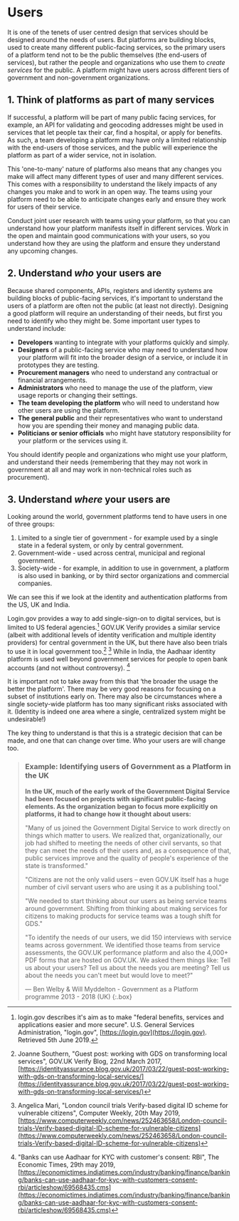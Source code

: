 # Users

It is one of the tenets of user centred design that services should be designed around the needs of users. But platforms are building blocks, used to create many different public-facing services, so the primary users of a platform tend not to be the public themselves (the end-users of services), but rather the people and organizations who use them to _create services_ for the public. A platform might have users across different tiers of government and non-government organizations.

## 1. Think of platforms as part of many services

If successful, a platform will be part of many public facing services, for example, an API for validating and geocoding addresses might be used in services that let people tax their car, find a hospital, or apply for benefits. As such, a team developing a platform may have only a limited relationship with the end-users of those services, and the public will experience the platform as part of a wider service, not in isolation.

This 'one-to-many' nature of platforms also means that any changes you make will affect many different types of user and many different services. This comes with a responsibility to understand the likely impacts of any changes you make and to work in an open way. The teams using your platform need to be able to anticipate changes early and ensure they work for users of their service.  

Conduct joint user research with teams using your platform, so that you can understand how your platform manifests itself in different services. Work in the open and maintain good communications with your users, so you understand how they are using the platform and ensure they understand any upcoming changes.

## 2. Understand _who_ your users are

Because shared components, APIs, registers and identity systems are building blocks of public-facing services, it's important to understand the users of a platform are often not the public (at least not directly). Designing a good platform will require an understanding of their needs, but first you need to identify who they might be. Some important user types to understand include:

* **Developers** wanting to integrate with your platforms quickly and simply.
* **Designers** of a public-facing service who may need to understand how your platform will fit into the broader design of a service, or include it in prototypes they are testing.
* **Procurement managers** who need to understand any contractual or financial arrangements.
* **Administrators** who need to manage the use of the platform, view usage reports or changing their settings.
* **The team developing the platform** who will need to understand how other users are using the platform.
* **The general public** and their representatives who want to understand how you are spending their money and managing public data.
* **Politicians or senior officials** who might have statutory responsibility for your platform or the services using it.

You should identify people and organizations who might use your platform, and understand their needs (remembering that they may not work in government at all and may work in non-technical roles such as procurement).

## 3. Understand _where_ your users are

Looking around the world, government platforms tend to have users in one of three groups:

1. Limited to a single tier of government - for example used by a single state in a federal system, or only by central government.
2. Government-wide - used across central, municipal and regional government.
3. Society-wide - for example, in addition to use in government, a platform is also used in banking, or by third sector organizations and commercial companies.

We can see this if we look at the identity and authentication platforms from the US, UK and India.

Login.gov provides a way to add single-sign-on to digital services, but is limited to US federal agencies.[^1] GOV.UK Verify provides a similar service (albeit with additional levels of identity verification and multiple identity providers) for central government in the UK, but there have also been trials to use it in local government too.[^2] [^3] While in India, the Aadhaar identity platform is used well beyond government services for people to open bank accounts (and not without controversy). [^4]

It is important not to take away from this that ‘the broader the usage the better the platform'. There may be very good reasons for focusing on a subset of institutions early on. There may also be circumstances where a single society-wide platform has too many significant risks associated with it. (Identity is indeed one area where a single, centralized system might be undesirable!)

The key thing to understand is that this is a strategic decision that can be made, and one that can change over time. Who your users are will change too.

> ### Example: Identifying users of Government as a Platform in the UK
> 
> **In the UK, much of the early work of the Government Digital Service had been focused on projects with significant public-facing elements. As the organization began to focus more explicitly on platforms, it had to change how it thought about users:**
> 
> "Many of us joined the Government Digital Service to work directly on things which matter to users. We realized that, organizationally, our job had shifted to meeting the needs of other civil servants, so that they can meet the needs of their users and, as a consequence of that, public services improve and the quality of people's experience of the state is transformed."
> 
> "Citizens are not the only valid users – even GOV.UK itself has a huge number of civil servant users who are using it as a publishing tool."
> 
> "We needed to start thinking about our users as being service teams around government. Shifting from thinking about making services for citizens to making products for service teams was a tough shift for GDS."
> 
> "To identify the needs of our users, we did 150 interviews with service teams across government. We identified those teams from service assessments, the GOV.UK performance platform and also the 4,000+ PDF forms that are hosted on GOV.UK. We asked them things like: Tell us about your users? Tell us about the needs you are meeting? Tell us about the needs you can't meet but would love to meet?"
> 
> — Ben Welby & Will Myddelton - Government as a Platform programme 2013 - 2018 (UK)
{:.box}

[^1]:   login.gov describes it's aim as to make "federal benefits, services and applications easier and more secure". U.S. General Services Administration, "login.gov", [https://login.gov](https://login.gov). Retrieved 5th June 2019.

[^2]:   Joanne Southern, "Guest post: working with GDS on transforming local services", GOV.UK Verify Blog, 22nd March 2017, [https://identityassurance.blog.gov.uk/2017/03/22/guest-post-working-with-gds-on-transforming-local-services/](https://identityassurance.blog.gov.uk/2017/03/22/guest-post-working-with-gds-on-transforming-local-services/)

[^3]:   Angelica Mari, "London council trials Verify-based digital ID scheme for vulnerable citizens", Computer Weekly, 20th May 2019, [https://www.computerweekly.com/news/252463658/London-council-trials-Verify-based-digital-ID-scheme-for-vulnerable-citizens](https://www.computerweekly.com/news/252463658/London-council-trials-Verify-based-digital-ID-scheme-for-vulnerable-citizens)

[^4]:   "Banks can use Aadhaar for KYC with customer's consent: RBI", The Economic Times, 29th may 2019, [https://economictimes.indiatimes.com/industry/banking/finance/banking/banks-can-use-aadhaar-for-kyc-with-customers-consent-rbi/articleshow/69568435.cms](https://economictimes.indiatimes.com/industry/banking/finance/banking/banks-can-use-aadhaar-for-kyc-with-customers-consent-rbi/articleshow/69568435.cms)
